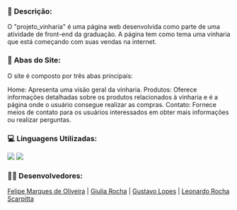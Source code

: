 ### 🔖 **Descrição**:
O "projeto_vinharia" é uma página web desenvolvida como parte de uma atividade de front-end da graduação. A página tem como tema uma vinharia que está começando com suas vendas na internet.

### 🚀 **Abas do Site**:
O site é composto por três abas principais:

Home: Apresenta uma visão geral da vinharia. 
Produtos: Oferece informações detalhadas sobre os produtos relacionados à vinharia e é a página onde o usuário consegue realizar as compras. 
Contato: Fornece meios de contato para os usuários interessados em obter mais informações ou realizar perguntas.

### 💻 **Linguagens Utilizadas**:
<img src="https://img.shields.io/badge/HTML5-E34F26?style=for-the-badge&logo=html5&logoColor=white">
<img src="https://img.shields.io/badge/CSS3-1572B6?style=for-the-badge&logo=css3&logoColor=white">

### 👨‍💻 **Desenvolvedores**:
[Felipe Marques de Oliveira](https://github.com/FelipeMarquesdeOliveira) | [Giulia Rocha](https://github.com/Giulia-Rocha) | [Gustavo Lopes](https://github.com/vieg4) | [Leonardo Rocha Scarpitta](https://github.com/leonardorscarpitta)